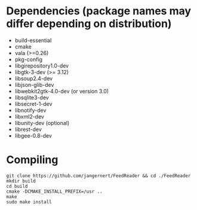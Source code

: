 # Dependencies (package names may differ depending on distribution)

- build-essential
- cmake
- vala (>=0.26)
- pkg-config
- libgirepository1.0-dev
- libgtk-3-dev (>= 3.12)
- libsoup2.4-dev
- libjson-glib-dev
- libwebkit2gtk-4.0-dev (or version 3.0)
- libsqlite3-dev
- libsecret-1-dev
- libnotify-dev
- libxml2-dev
- libunity-dev (optional)
- librest-dev
- libgee-0.8-dev


# Compiling

```
git clone https://github.com/jangernert/FeedReader && cd ./FeedReader
mkdir build
cd build 
cmake -DCMAKE_INSTALL_PREFIX=/usr ..
make
sudo make install
```
